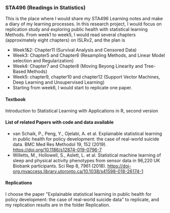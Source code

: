 ### STA496 (Readings in Statistics)

This is the place where I would share my STA496 Learning notes and make a diary of my learning processes. In this research project, I would focus on replication study and exploring public health with statistical learning Methods. From week1 to week5, I would read several chapters (approximately eight chapters) on ISLRv2, and the plan is 
+ Week1&2: Chapter11 (Survival Analysis and Censored Data)
+ Week3: Chapter5 and Chapter6 (Resampling Methods, and Linear Model selection and Regularization)
+ Week4: Chapter7 and Chapter8 (Moving Beyong Linearity and Tree-Based Methods)  
+ Week5: chapter9, chapter10 and chapter12 (Support Vector Machines, Deep Learning and Unsupervised Learning)
+ Starting from week6, I would start to replicate one paper. 

#### Textbook 
Introduction to Statistical Learning with Applications in R, second version

#### List of related Papers with code and data available
+ van Schaik, P., Peng, Y., Ojelabi, A. et al. Explainable statistical learning in public health for policy development: the case of real-world suicide data. BMC Med Res Methodol 19, 152 (2019). https://doi.org/10.1186/s12874-019-0796-7
+ Willetts, M., Hollowell, S., Aslett, L. et al. Statistical machine learning of sleep and physical activity phenotypes from sensor data in 96,220 UK Biobank participants. Sci Rep 8, 7961 (2018). https://doi-org.myaccess.library.utoronto.ca/10.1038/s41598-018-26174-1

#### Replications
I choose the paper "Explainable statistical learning in public health for policy development: the case of real-world suicide data" to replicate, and my replication results are in the folder Replication.
